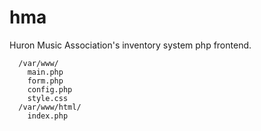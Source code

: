 # hma
Huron Music Association's inventory system php frontend.

```
  /var/www/
    main.php
    form.php
    config.php
    style.css
  /var/www/html/
    index.php
```
